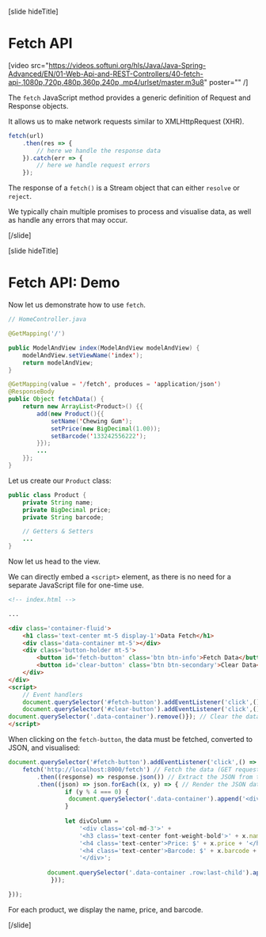 [slide hideTitle]

# Fetch API​

[video src="https://videos.softuni.org/hls/Java/Java-Spring-Advanced/EN/01-Web-Api-and-REST-Controllers/40-fetch-api-,1080p,720p,480p,360p,240p,.mp4/urlset/master.m3u8" poster="" /]

The `fetch` JavaScript method provides a generic definition of Request and Response objects​.

It allows us to make network requests similar to XMLHttpRequest (XHR).​

```js
fetch(url)
    .then(res => {
        // here we handle the response data
    }).catch(err => {
        // here we handle request errors
    });
```

The response of a `fetch()` is a Stream object that can either `resolve` or `reject`.

We typically chain multiple promises to process and visualise data, as well as handle any errors that may occur.

[/slide]

[slide hideTitle]

# Fetch API​: Demo

Now let us demonstrate how to use `fetch`.

```java
// HomeController.java

@GetMapping('/')​

public ModelAndView index(ModelAndView modelAndView) {​
    modelAndView.setViewName('index');​
    return modelAndView;​
}​

@GetMapping(value = '/fetch', produces = 'application/json')​
@ResponseBody​
public Object fetchData() {​
    return new ArrayList<Product>() {{​
        add(new Product(){{​
            setName('Chewing Gum');​
            setPrice(new BigDecimal(1.00));​
            setBarcode('133242556222');​
        }});​
        ...​
    }};​
}​
```

Let us create our `Product` class:

```java
public class Product {​
    private String name;​
    private BigDecimal price;​
    private String barcode;​

    // Getters & Setters​
    ...​
}​
```

Now let us head to the view​.

We can directly embed a `<script>` element, as there is no need for a separate JavaScript file for one-time use​.

```html
<!-- index.html -->

...​

<div class='container-fluid'>
    <h1 class='text-center mt-5 display-1'>Data Fetch</h1>
    <div class='data-container mt-5'></div>
    <div class='button-holder mt-5'>
        <button id='fetch-button' class='btn btn-info'>Fetch Data</button>
        <button id='clear-button' class='btn btn-secondary'>Clear Data</button>
    </div>
</div>
<script>
    // Event handlers
    document.querySelector('#fetch-button').addEventListener('click',() => {...}); // Fetch and render the data
    document.querySelector('#clear-button').addEventListener('click',() => {
document.querySelector('.data-container').remove()}); // Clear the data
</script>
```

When clicking on the `fetch-button`, the data must be fetched, converted to JSON, and visualised:

```js
document.querySelector('#fetch-button').addEventListener('click',() => {​
    fetch('http://localhost:8000/fetch') // Fetch the data (GET request)​
        .then((response) => response.json()) // Extract the JSON from the Response​
        .then((json) => json.forEach((x, y) => { // Render the JSON data to the HTML​
                if (y % 4 === 0) {​
                 document.querySelector('.data-container').append('<div class='row d-flex justify-content-around mt-4'>');​
                }​
​
                let divColumn =​
                    '<div class='col-md-3'>' +​
                    '<h3 class='text-center font-weight-bold'>' + x.name + '</h3>' +​
                    '<h4 class='text-center'>Price: $' + x.price + '</h4>' +​
                    '<h4 class='text-center'>Barcode: $' + x.barcode + '</h4>' +​
                    '</div>';​
​
           document.querySelector('.data-container .row:last-child').append(divColumn);​
            }));​

}));​
```

For each product, we display the name, price, and barcode.

[/slide]
